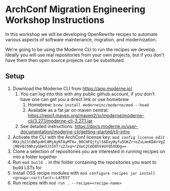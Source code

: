 # ArchConf Migration Engineering Workshop Instructions

In this workshop we will be developing OpenRewrite recipes to automate various aspects of 
software maintenance, migration, and modernization.

We're going to be using the Moderne CLI to run the recipes we develop.
Ideally you will use real repositories from your own projects, but if you don't have them then open source projects can be substituted.

## Setup

1. Download the Moderne CLI from https://app.moderne.io/  
   1. You can log into this with any public github account, if you don't have one can get you a direct link or use homebrew
      1. Homebrew: `brew install moderneinc/moderne/mod --head`
      2. Available as a fat jar on maven central: https://repo1.maven.org/maven2/io/moderne/moderne-cli/3.27.1/moderne-cli-3.27.1.jar
   2. See detailed instructions: https://docs.moderne.io/user-documentation/moderne-cli/getting-started/cli-intro
2. Activate the CLI with the ArchConf license key: `mod config license edit MXxjb21tdW5pdHl8MjAyNTAyMTA=.00CHFQjtyl56DxyHyfu5UKZr+oZxLmnKDArVgZjNbVQJ5NhzyGbH3J31hTru2Jxq+rZXwC2CmO8hV4UYQ5XUDg==`
3. Clone a selection of repositories you are interested in running recipes on into a folder together
4. Run `mod build .` in the folder containing the repositories you want to build LSTs for
5. Install OSS recipe modules with `mod configure recipes jar install <group>:<artifact>:LATEST`
6. Run recipes with `mod run . --recipe=<recipe-name>`

